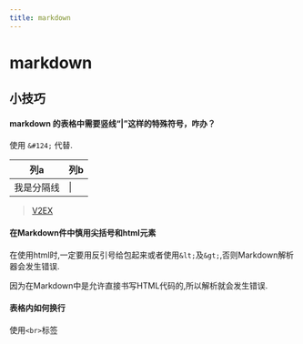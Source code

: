 ```yaml
---
title: markdown
---
```


# markdown

## 小技巧

#### markdown 的表格中需要竖线“|”这样的特殊符号，咋办？

使用 `&#124;` 代替.

列a|列b
---|---
我是分隔线|&#124;

>[V2EX](https://www.v2ex.com/t/169359)

#### 在Markdown件中慎用尖括号和html元素

在使用html时,一定要用反引号给包起来或者使用`&lt;`及`&gt;`,否则Markdown解析器会发生错误.

因为在Markdown中是允许直接书写HTML代码的,所以解析就会发生错误.


#### 表格内如何换行

使用`<br>`标签